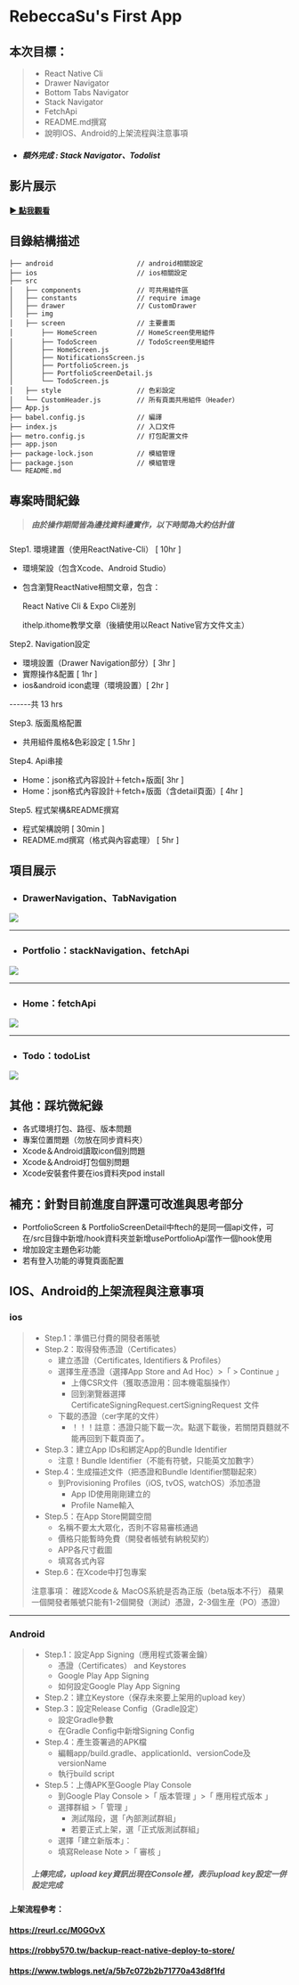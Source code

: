 # RebeccaSu's First App


## 本次目標：

> - React Native Cli
> - Drawer Navigator
> - Bottom Tabs Navigator
> - Stack Navigator
> - FetchApi
> - README.md撰寫
> - 說明IOS、Android的上架流程與注意事項

* ##### 額外完成 : Stack Navigator、Todolist

## 影片展示


#### [► 點我觀看](https://www.canva.com/design/DAFDKuhwv0Y/00SdrgbkVDhrLK5KC5z-JQ/watch?utm_content=DAFDKuhwv0Y&utm_campaign=designshare&utm_medium=link&utm_source=publishsharelink)



## 目錄結構描述

```
├── android                     // android相關設定
├── ios                         // ios相關設定
├── src                         
│   ├── components              // 可共用組件區
│   ├── constants               // require image
│   ├── drawer                  // CustomDrawer
│   ├── img                     
│   ├── screen                  // 主要畫面
│       ├── HomeScreen          // HomeScreen使用組件
│       ├── TodoScreen          // TodoScreen使用組件  
│       ├── HomeScreen.js               
│       ├── NotificationsScreen.js         
│       ├── PortfolioScreen.js          
│       ├── PortfolioScreenDetail.js   
│       └── TodoScreen.js              
│   ├── style                   // 色彩設定
│   └── CustomHeader.js         // 所有頁面共用組件（Header）
├── App.js                   
├── babel.config.js             // 編譯
├── index.js                    // 入口文件
├── metro.config.js             // 打包配置文件
├── app.json               
├── package-lock.json           // 模組管理
├── package.json                // 模組管理
└── README.md                   

```


## 專案時間紀錄

> ##### 由於操作期間皆為邊找資料邊實作，以下時間為大約估計值


Step1. 環境建置（使用ReactNative-Cli） [ 10hr ]
- 環境架設（包含Xcode、Android Studio）
- 包含瀏覽ReactNative相關文章，包含：
    
    React Native Cli & Expo Cli差別

    ithelp.ithome教學文章（後續使用以React Native官方文件文主）

Step2. Navigation設定

- 環境設置（Drawer Navigation部分）[ 3hr ]
- 實際操作&配置 [ 1hr ]
- ios&android icon處理（環境設置）[ 2hr ]

 ------共 13 hrs

Step3. 版面風格配置

- 共用組件風格&色彩設定 [ 1.5hr ]


Step4. Api串接

- Home：json格式內容設計＋fetch+版面[ 3hr ]
- Home：json格式內容設計＋fetch+版面（含detail頁面）[ 4hr ]



Step5. 程式架構&README撰寫

- 程式架構說明 [ 30min ]
- README.md撰寫（格式與內容處理） [ 5hr ]

## 項目展示


 - ### DrawerNavigation、TabNavigation

![](https://i.imgur.com/WBGcTJk.gif)

---

 - ### Portfolio：stackNavigation、fetchApi

![](https://i.imgur.com/v2KimWC.gif)

---

 - ### Home：fetchApi

![](https://i.imgur.com/HNVKcdq.gif)

---

 - ### Todo：todoList

![](https://i.imgur.com/fLGT7XV.gif)



## 其他：踩坑微紀錄

- 各式環境打包、路徑、版本問題
- 專案位置問題（勿放在同步資料夾）
- Xcode＆Android讀取icon個別問題
- Xcode＆Android打包個別問題
- Xcode安裝套件要在ios資料夾pod install


## 補充：針對目前進度自評還可改進與思考部分

- PortfolioScreen & PortfolioScreenDetail中ftech的是同一個api文件，可在/src目錄中新增/hook資料夾並新增usePortfolioApi當作一個hook使用
- 增加設定主題色彩功能
- 若有登入功能的導覽頁面配置


## IOS、Android的上架流程與注意事項

### ios

> * Step.1：準備已付費的開發者賬號
> * Step.2：取得發佈憑證（Certificates）
>     * 建立憑證（Certificates, Identifiers & Profiles）
>     * 選擇生産憑證（選擇App Store and Ad Hoc）>「 > Continue 」
>         * 上傳CSR文件（獲取憑證用：回本機電腦操作）
>         * 回到瀏覽器選擇CertificateSigningRequest.certSigningRequest 文件 
>     * 下載的憑證（cer字尾的文件）
>         * ！！！註意：憑證只能下載一次。點選下載後，若關閉頁麵就不能再回到下載頁面了。
> * Step.3：建立App IDs和綁定App的Bundle Identifier
>     * 注意！Bundle Identifier（不能有符號，只能英文加數字）
> * Step.4：生成描述文件（把憑證和Bundle Identifier關聯起來）
>     * 到Provisioning Profiles（iOS, tvOS, watchOS）添加憑證
>         * App ID使用剛剛建立的
>         * Profile Name輸入
> * Step.5：在App Store開闢空間
>     * 名稱不要太大眾化，否則不容易審核通過
>     * 價格只能暫時免費（開發者帳號有納稅契約）
>     * APP各尺寸截圖
>     * 填寫各式內容
> * Step.6：在Xcode中打包專案
> 
> 注意事項：
> 確認Xcode＆ MacOS系統是否為正版（beta版本不行）
> 蘋果一個開發者賬號只能有1-2個開發（測試）憑證，2-3個生産（PO）憑證）

---
### Android

> * Step.1：設定App Signing（應用程式簽署金鑰）
>     * 憑證（Certificates） and Keystores
>     * Google Play App Signing
>     * 如何設定Google Play App Signing
> * Step.2：建立Keystore（保存未來要上架用的upload key）
> * Step.3：設定Release Config（Gradle設定）
>     * 設定Gradle參數
>      * 在Gradle Config中新增Signing Config
> * Step.4：產生簽署過的APK檔
>     * 編輯app/build.gradle、applicationId、versionCode及versionName
>     * 執行build script
> * Step.5：上傳APK至Google Play Console
>     * 到Google Play Console >「 版本管理 」>「 應用程式版本 」
>     * 選擇群組 >「 管理 」
>         * 測試階段，選「內部測試群組」
>         * 若要正式上架，選「正式版測試群組」
>     * 選擇「建立新版本」：
>     * 填寫Release Note >「 審核 」
> 
> 
> ##### 上傳完成，upload key資訊出現在Console裡，表示upload key設定一併設定完成


#### 上架流程參考：
#### https://reurl.cc/M0GOvX
#### https://robby570.tw/backup-react-native-deploy-to-store/
#### https://www.twblogs.net/a/5b7c072b2b71770a43d8f1fd




